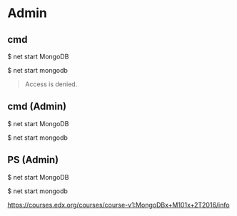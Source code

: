 # Admin  


## cmd 

$ net start MongoDB

$ net start mongodb

> Access is denied.


## cmd (Admin)

$ net start MongoDB

$ net start mongodb


## PS (Admin)


$ net start MongoDB

$ net start mongodb




https://courses.edx.org/courses/course-v1:MongoDBx+M101x+2T2016/info
